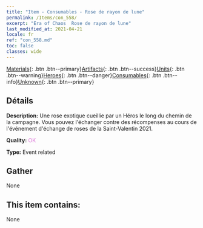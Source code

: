 ```yaml
---
title: "Item - Consumables - Rose de rayon de lune"
permalink: /Items/con_558/
excerpt: "Era of Chaos  Rose de rayon de lune"
last_modified_at: 2021-04-21
locale: fr
ref: "con_558.md"
toc: false
classes: wide
---
```

 [Materials](/fr/Items/){: .btn .btn--primary}[Artifacts](/fr/Items/Artifacts/){: .btn .btn--success}[Units](/fr/Items/Units/){: .btn .btn--warning}[Heroes](/fr/Items/Heroes/){: .btn .btn--danger}[Consumables](/fr/Items/Consumables/){: .btn .btn--info}[Unknown](/fr/Items/Unknown/){: .btn .btn--primary}

## Détails
 **Description:** Une rose exotique cueillie par un Héros le long du chemin de la campagne. Vous pouvez l'échanger contre des récompenses au cours de l'événement d'échange de roses de la Saint-Valentin 2021.

 **Quality:** <span style="color: #DA70D6">OK</span>

 **Type:** Event related

## Gather

  None

## This item contains:

  None

